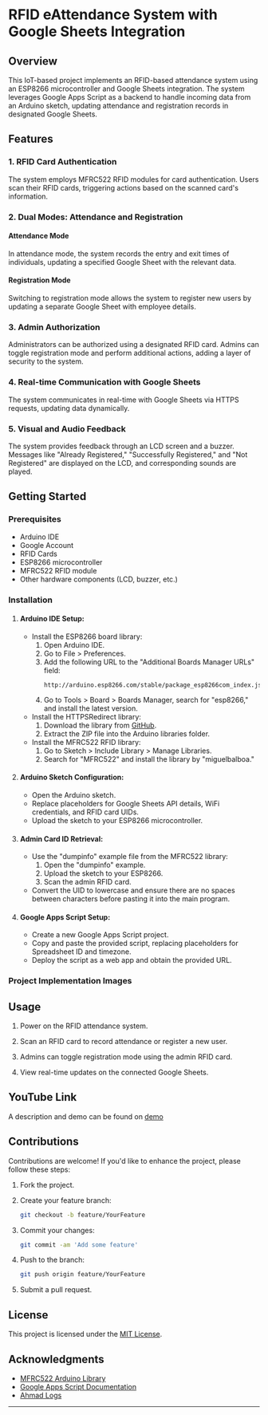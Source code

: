 # RFID eAttendance System with Google Sheets Integration

## Overview

This IoT-based project implements an RFID-based attendance system using an ESP8266 microcontroller and Google Sheets integration. The system leverages Google Apps Script as a backend to handle incoming data from an Arduino sketch, updating attendance and registration records in designated Google Sheets.

## Features

### 1. RFID Card Authentication

The system employs MFRC522 RFID modules for card authentication. Users scan their RFID cards, triggering actions based on the scanned card's information.

### 2. Dual Modes: Attendance and Registration

#### Attendance Mode

In attendance mode, the system records the entry and exit times of individuals, updating a specified Google Sheet with the relevant data.

#### Registration Mode

Switching to registration mode allows the system to register new users by updating a separate Google Sheet with employee details.

### 3. Admin Authorization

Administrators can be authorized using a designated RFID card. Admins can toggle registration mode and perform additional actions, adding a layer of security to the system.

### 4. Real-time Communication with Google Sheets

The system communicates in real-time with Google Sheets via HTTPS requests, updating data dynamically.

### 5. Visual and Audio Feedback

The system provides feedback through an LCD screen and a buzzer. Messages like "Already Registered," "Successfully Registered," and "Not Registered" are displayed on the LCD, and corresponding sounds are played.

## Getting Started

### Prerequisites

- Arduino IDE
- Google Account
- RFID Cards
- ESP8266 microcontroller
- MFRC522 RFID module
- Other hardware components (LCD, buzzer, etc.)

### Installation

1. #### Arduino IDE Setup:
   - Install the ESP8266 board library:
     1. Open Arduino IDE.
     2. Go to File > Preferences.
     3. Add the following URL to the "Additional Boards Manager URLs" field:
        ```
        http://arduino.esp8266.com/stable/package_esp8266com_index.json
        ```
     4. Go to Tools > Board > Boards Manager, search for "esp8266," and install the latest version.
   - Install the HTTPSRedirect library:
     1. Download the library from [GitHub](https://github.com/electronicsguy/ESP8266).
     2. Extract the ZIP file into the Arduino libraries folder.
   - Install the MFRC522 RFID library:
     1. Go to Sketch > Include Library > Manage Libraries.
     2. Search for "MFRC522" and install the library by "miguelbalboa."

2. #### Arduino Sketch Configuration:
   - Open the Arduino sketch.
   - Replace placeholders for Google Sheets API details, WiFi credentials, and RFID card UIDs.
   - Upload the sketch to your ESP8266 microcontroller.

3. #### Admin Card ID Retrieval:
   - Use the "dumpinfo" example file from the MFRC522 library:
     1. Open the "dumpinfo" example.
     2. Upload the sketch to your ESP8266.
     3. Scan the admin RFID card.
   - Convert the UID to lowercase and ensure there are no spaces between characters before pasting it into the main program.

4. #### Google Apps Script Setup:
   - Create a new Google Apps Script project.
   - Copy and paste the provided script, replacing placeholders for Spreadsheet ID and timezone.
   - Deploy the script as a web app and obtain the provided URL.

### Project Implementation Images


## Usage

1. Power on the RFID attendance system.

2. Scan an RFID card to record attendance or register a new user.

3. Admins can toggle registration mode using the admin RFID card.

4. View real-time updates on the connected Google Sheets.

## YouTube Link
A description and demo can be found on [demo](https://youtu.be/Gx8IvVP25Pg?si=oSAFD_z7xvm3a2nR)

## Contributions

Contributions are welcome! If you'd like to enhance the project, please follow these steps:

1. Fork the project.

2. Create your feature branch:

   ```bash
   git checkout -b feature/YourFeature
   ```

3. Commit your changes:

   ```bash
   git commit -am 'Add some feature'
   ```

4. Push to the branch:

   ```bash
   git push origin feature/YourFeature
   ```

5. Submit a pull request.

## License

This project is licensed under the [MIT License](LICENSE).

## Acknowledgments

- [MFRC522 Arduino Library](https://github.com/miguelbalboa/rfid)
- [Google Apps Script Documentation](https://developers.google.com/apps-script)
- [Ahmad Logs](https://github.com/ahmadlogs)

---

